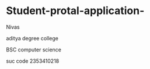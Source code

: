 # Student-protal-application-
Nivas 

aditya degree college 

BSC computer science

suc code 2353410218

